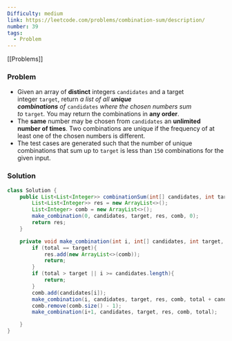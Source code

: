 ```yaml
---
Difficulty: medium
link: https://leetcode.com/problems/combination-sum/description/
number: 39
tags:
  - Problem
---
```

[[Problems]]
### Problem
- Given an array of **distinct** integers `candidates` and a target integer `target`, return _a list of all **unique combinations** of_ `candidates` _where the chosen numbers sum to_ `target`_._ You may return the combinations in **any order**.
- The **same** number may be chosen from `candidates` an **unlimited number of times**. Two combinations are unique if the frequency of at least one of the chosen numbers is different.
- The test cases are generated such that the number of unique combinations that sum up to `target` is less than `150` combinations for the given input.

### Solution
```java
class Solution {
    public List<List<Integer>> combinationSum(int[] candidates, int target) {
        List<List<Integer>> res = new ArrayList<>();
        List<Integer> comb = new ArrayList<>();
        make_combination(0, candidates, target, res, comb, 0);
        return res;
    }

    private void make_combination(int i, int[] candidates, int target, List<List<Integer>> res, List<Integer> comb, int total){
        if (total == target){
            res.add(new ArrayList<>(comb));
            return;
        }
        if (total > target || i >= candidates.length){
            return;
        }
        comb.add(candidates[i]);
        make_combination(i, candidates, target, res, comb, total + candidates[i]);
        comb.remove(comb.size() - 1);
        make_combination(i+1, candidates, target, res, comb, total);

    }
}
```
